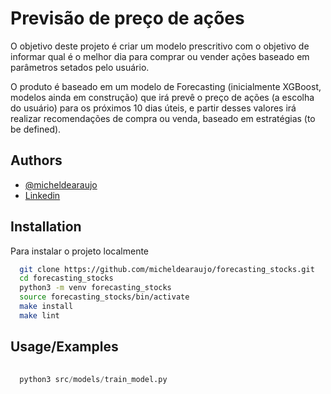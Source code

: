 
# Previsão de preço de ações

O objetivo deste projeto é criar um modelo prescritivo com o objetivo de informar qual é o melhor dia para comprar ou vender ações baseado em parâmetros setados pelo usuário.

O produto é baseado em um modelo de Forecasting (inicialmente XGBoost, modelos ainda em construção) que irá prevê o preço de ações (a escolha do usuário) para os próximos 10 dias úteis, e partir desses valores irá realizar recomendações de compra ou venda, baseado em estratégias (to be defined).
## Authors

- [@micheldearaujo](https://github.com/micheldearaujo/forecasting_stocks)
- [Linkedin](https://www.linkedin.com/in/michel-de-ara%C3%BAjo-947377197/)


## Installation

Para instalar o projeto localmente

```bash
  git clone https://github.com/micheldearaujo/forecasting_stocks.git
  cd forecasting_stocks
  python3 -m venv forecasting_stocks
  source forecasting_stocks/bin/activate
  make install
  make lint
```
## Usage/Examples

```python
  
  python3 src/models/train_model.py

```


